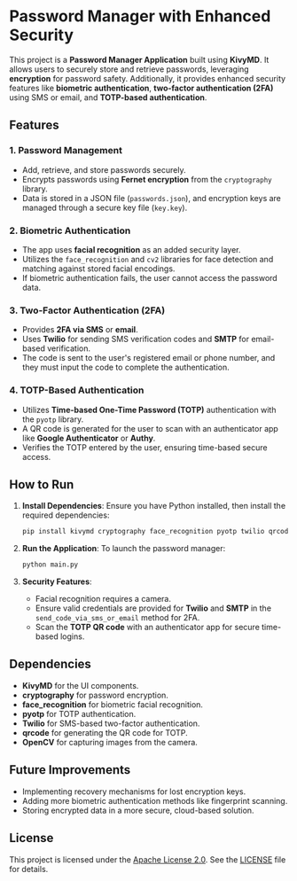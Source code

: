 # Password Manager with Enhanced Security

This project is a **Password Manager Application** built using **KivyMD**. It allows users to securely store and retrieve passwords, leveraging **encryption** for password safety. Additionally, it provides enhanced security features like **biometric authentication**, **two-factor authentication (2FA)** using SMS or email, and **TOTP-based authentication**.

## Features

### 1. **Password Management**
- Add, retrieve, and store passwords securely.
- Encrypts passwords using **Fernet encryption** from the `cryptography` library.
- Data is stored in a JSON file (`passwords.json`), and encryption keys are managed through a secure key file (`key.key`).

### 2. **Biometric Authentication**
- The app uses **facial recognition** as an added security layer.
- Utilizes the `face_recognition` and `cv2` libraries for face detection and matching against stored facial encodings.
- If biometric authentication fails, the user cannot access the password data.

### 3. **Two-Factor Authentication (2FA)**
- Provides **2FA via SMS** or **email**.
- Uses **Twilio** for sending SMS verification codes and **SMTP** for email-based verification.
- The code is sent to the user's registered email or phone number, and they must input the code to complete the authentication.

### 4. **TOTP-Based Authentication**
- Utilizes **Time-based One-Time Password (TOTP)** authentication with the `pyotp` library.
- A QR code is generated for the user to scan with an authenticator app like **Google Authenticator** or **Authy**.
- Verifies the TOTP entered by the user, ensuring time-based secure access.

## How to Run

1. **Install Dependencies**:
    Ensure you have Python installed, then install the required dependencies:
    ```bash
    pip install kivymd cryptography face_recognition pyotp twilio qrcode opencv-python
    ```

2. **Run the Application**:
    To launch the password manager:
    ```bash
    python main.py
    ```

3. **Security Features**:
    - Facial recognition requires a camera.
    - Ensure valid credentials are provided for **Twilio** and **SMTP** in the `send_code_via_sms_or_email` method for 2FA.
    - Scan the **TOTP QR code** with an authenticator app for secure time-based logins.

## Dependencies

- **KivyMD** for the UI components.
- **cryptography** for password encryption.
- **face_recognition** for biometric facial recognition.
- **pyotp** for TOTP authentication.
- **Twilio** for SMS-based two-factor authentication.
- **qrcode** for generating the QR code for TOTP.
- **OpenCV** for capturing images from the camera.

## Future Improvements

- Implementing recovery mechanisms for lost encryption keys.
- Adding more biometric authentication methods like fingerprint scanning.
- Storing encrypted data in a more secure, cloud-based solution.

## License

This project is licensed under the [Apache License 2.0](https://www.apache.org/licenses/LICENSE-2.0). See the [LICENSE](LICENSE.txt) file for details.
